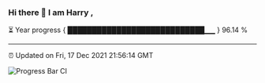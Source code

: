 ### Hi there 👋 I am Harry , 

⏳ Year progress { ████████████████████████████▁▁ } 96.14 %

---

⏰ Updated on Fri, 17 Dec 2021 21:56:14 GMT

![Progress Bar CI](https://github.com/duykhang68/duykhang68/workflows/Progress%20Bar%20CI/badge.svg)
